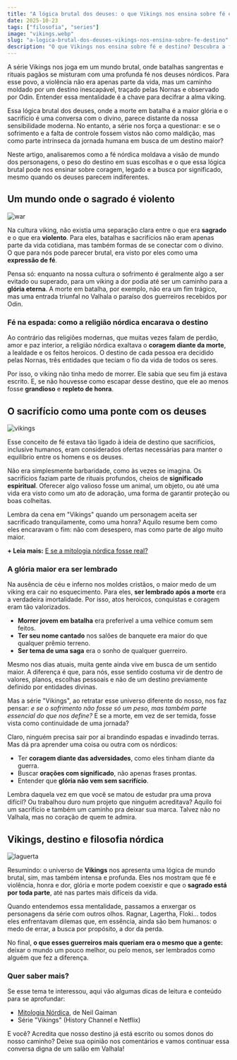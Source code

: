 ```yaml
---
title: "A lógica brutal dos deuses: o que Vikings nos ensina sobre fé e destino"
date: 2025-10-23
tags: ["filosofia", "series"]
image: "vikings.webp"
slug: "a-logica-brutal-dos-deuses-vikings-nos-ensina-sobre-fe-destino"
description: "O que Vikings nos ensina sobre fé e destino? Descubra a filosofia por trás da lógica brutal dos deuses nórdicos!"
---
```


A série Vikings nos joga em um mundo brutal, onde batalhas sangrentas e rituais pagãos se misturam com uma profunda fé nos deuses nórdicos. Para esse povo, a violência não era apenas parte da vida, mas um caminho moldado por um destino inescapável, traçado pelas Nornas e observado por Odin. Entender essa mentalidade é a chave para decifrar a alma viking.

Essa lógica brutal dos deuses, onde a morte em batalha é a maior glória e o sacrifício é uma conversa com o divino, parece distante da nossa sensibilidade moderna. No entanto, a série nos força a questionar: e se o sofrimento e a falta de controle fossem vistos não como maldição, mas como parte intrínseca da jornada humana em busca de um destino maior?

Neste artigo, analisaremos como a fé nórdica moldava a visão de mundo dos personagens, o peso do destino em suas escolhas e o que essa lógica brutal pode nos ensinar sobre coragem, legado e a busca por significado, mesmo quando os deuses parecem indiferentes.

## Um mundo onde o sagrado é violento

![war](warvikings.webp)

Na cultura viking, não existia uma separação clara entre o que era **sagrado** e o que era **violento**. Para eles, batalhas e sacrifícios não eram apenas parte da vida cotidiana, mas também formas de se conectar com o divino. O que para nós pode parecer brutal, era visto por eles como uma **expressão de fé**.

Pensa só: enquanto na nossa cultura o sofrimento é geralmente algo a ser evitado ou superado, para um viking a dor podia até ser um caminho para a **glória eterna**. A morte em batalha, por exemplo, não era um fim trágico, mas uma entrada triunfal no Valhala o paraíso dos guerreiros recebidos por Odin.

### Fé na espada: como a religião nórdica encarava o destino

Ao contrário das religiões modernas, que muitas vezes falam de perdão, amor e paz interior, a religião nórdica exaltava o **coragem diante da morte**, a lealdade e os feitos heroicos. O destino de cada pessoa era decidido pelas Nornas, três entidades que teciam o fio da vida de todos os seres.

Por isso, o viking não tinha medo de morrer. Ele sabia que seu fim já estava escrito. E, se não houvesse como escapar desse destino, que ele ao menos fosse **grandioso** e **repleto de honra**.

## O sacrifício como uma ponte com os deuses

![vikings](seriesvikings.webp)

Esse conceito de fé estava tão ligado à ideia de destino que sacrifícios, inclusive humanos, eram considerados ofertas necessárias para manter o equilíbrio entre os homens e os deuses.

Não era simplesmente barbaridade, como às vezes se imagina. Os sacrifícios faziam parte de rituais profundos, cheios de **significado espiritual**. Oferecer algo valioso fosse um animal, um objeto, ou até uma vida era visto como um ato de adoração, uma forma de garantir proteção ou boas colheitas.

Lembra da cena em "Vikings" quando um personagem aceita ser sacrificado tranquilamente, como uma honra? Aquilo resume bem como eles encaravam o fim: não com desespero, mas como parte de algo muito maior.

**+ Leia mais:** [E se a mitologia nórdica fosse real?](e-se-a-mitologia-nordica-fosse-real/)

### A glória maior era ser lembrado

Na ausência de céu e inferno nos moldes cristãos, o maior medo de um viking era cair no esquecimento. Para eles, **ser lembrado após a morte** era a verdadeira imortalidade. Por isso, atos heroicos, conquistas e coragem eram tão valorizados.

*   **Morrer jovem em batalha** era preferível a uma velhice comum sem feitos.
*   **Ter seu nome cantado** nos salões de banquete era maior do que qualquer prêmio terreno.
*   **Ser tema de uma saga** era o sonho de qualquer guerreiro.

Mesmo nos dias atuais, muita gente ainda vive em busca de um sentido maior. A diferença é que, para nós, esse sentido costuma vir de dentro de valores, planos, escolhas pessoais e não de um destino previamente definido por entidades divinas.

Mas a série "Vikings", ao retratar esse universo diferente do nosso, nos faz pensar: _e se o sofrimento não fosse só um peso, mas também parte essencial do que nos define?_ E se a morte, em vez de ser temida, fosse vista como continuidade de uma jornada?

Claro, ninguém precisa sair por aí brandindo espadas e invadindo terras. Mas dá pra aprender uma coisa ou outra com os nórdicos:

*   Ter **coragem diante das adversidades**, como eles tinham diante da guerra.
*   Buscar **orações com significado**, não apenas frases prontas.
*   Entender que **glória não vem sem sacrifício**.

Lembra daquela vez em que você se matou de estudar pra uma prova difícil? Ou trabalhou duro num projeto que ninguém acreditava? Aquilo foi um sacrifício e também um caminho pra deixar sua marca. Talvez não no Valhala, mas no coração de quem te admira.

## Vikings, destino e filosofia nórdica

![laguerta](laguerta.webp)

Resumindo: o universo de **Vikings** nos apresenta uma lógica de mundo brutal, sim, mas também intensa e profunda. Eles nos mostram que fé e violência, honra e dor, glória e morte podem coexistir e que o **sagrado está por toda parte**, até nas partes mais difíceis da vida.

Quando entendemos essa mentalidade, passamos a enxergar os personagens da série com outros olhos. Ragnar, Lagertha, Floki… todos eles enfrentavam dilemas que, em essência, ainda são bem humanos: o medo de errar, a busca por propósito, a dor da perda.

No final, **o que esses guerreiros mais queriam era o mesmo que a gente:** deixar o mundo um pouco melhor, ou pelo menos, ser lembrados como alguém que fez a diferença.

### Quer saber mais?

Se esse tema te interessou, aqui vão algumas dicas de leitura e conteúdo para se aprofundar:

*   [Mitologia Nórdica](https://amzn.to/4qxmfhm), de Neil Gaiman
*   Série "Vikings" (History Channel e Netflix)

E você? Acredita que nosso destino já está escrito ou somos donos do nosso caminho? Deixe sua opinião nos comentários e vamos continuar essa conversa digna de um salão em Valhala!